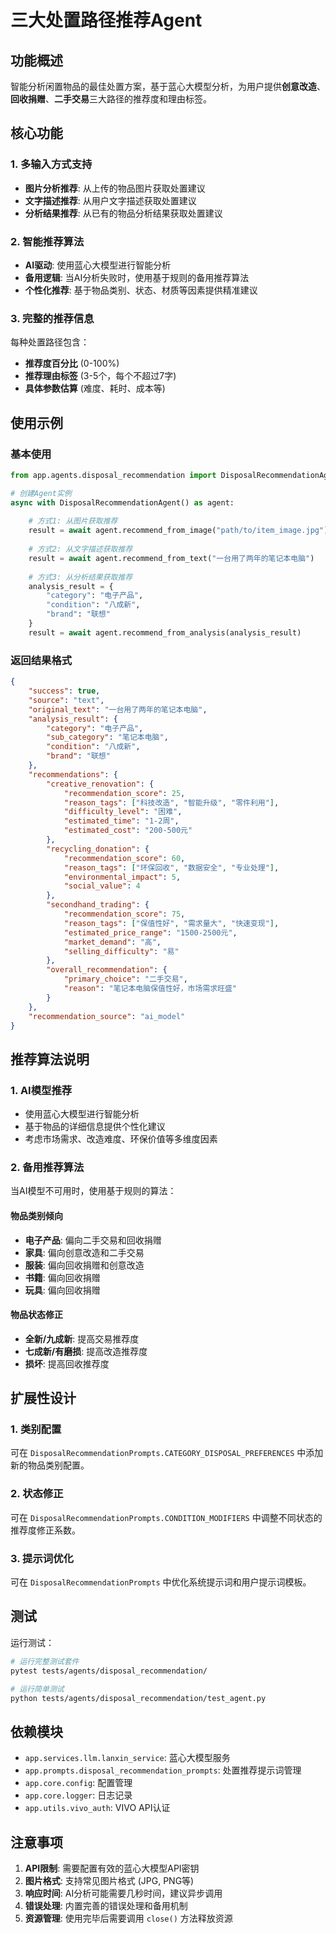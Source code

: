 # 三大处置路径推荐Agent

## 功能概述

智能分析闲置物品的最佳处置方案，基于蓝心大模型分析，为用户提供**创意改造**、**回收捐赠**、**二手交易**三大路径的推荐度和理由标签。

## 核心功能

### 1. 多输入方式支持
- **图片分析推荐**: 从上传的物品图片获取处置建议
- **文字描述推荐**: 从用户文字描述获取处置建议  
- **分析结果推荐**: 从已有的物品分析结果获取处置建议

### 2. 智能推荐算法
- **AI驱动**: 使用蓝心大模型进行智能分析
- **备用逻辑**: 当AI分析失败时，使用基于规则的备用推荐算法
- **个性化推荐**: 基于物品类别、状态、材质等因素提供精准建议

### 3. 完整的推荐信息
每种处置路径包含：
- **推荐度百分比** (0-100%)
- **推荐理由标签** (3-5个，每个不超过7字)
- **具体参数估算** (难度、耗时、成本等)

## 使用示例

### 基本使用

```python
from app.agents.disposal_recommendation import DisposalRecommendationAgent

# 创建Agent实例
async with DisposalRecommendationAgent() as agent:
    
    # 方式1: 从图片获取推荐
    result = await agent.recommend_from_image("path/to/item_image.jpg")
    
    # 方式2: 从文字描述获取推荐  
    result = await agent.recommend_from_text("一台用了两年的笔记本电脑")
    
    # 方式3: 从分析结果获取推荐
    analysis_result = {
        "category": "电子产品",
        "condition": "八成新",
        "brand": "联想"
    }
    result = await agent.recommend_from_analysis(analysis_result)
```

### 返回结果格式

```json
{
    "success": true,
    "source": "text",
    "original_text": "一台用了两年的笔记本电脑",
    "analysis_result": {
        "category": "电子产品",
        "sub_category": "笔记本电脑",
        "condition": "八成新",
        "brand": "联想"
    },
    "recommendations": {
        "creative_renovation": {
            "recommendation_score": 25,
            "reason_tags": ["科技改造", "智能升级", "零件利用"],
            "difficulty_level": "困难",
            "estimated_time": "1-2周",
            "estimated_cost": "200-500元"
        },
        "recycling_donation": {
            "recommendation_score": 60,
            "reason_tags": ["环保回收", "数据安全", "专业处理"],
            "environmental_impact": 5,
            "social_value": 4
        },
        "secondhand_trading": {
            "recommendation_score": 75,
            "reason_tags": ["保值性好", "需求量大", "快速变现"],
            "estimated_price_range": "1500-2500元",
            "market_demand": "高",
            "selling_difficulty": "易"
        },
        "overall_recommendation": {
            "primary_choice": "二手交易",
            "reason": "笔记本电脑保值性好，市场需求旺盛"
        }
    },
    "recommendation_source": "ai_model"
}
```

## 推荐算法说明

### 1. AI模型推荐
- 使用蓝心大模型进行智能分析
- 基于物品的详细信息提供个性化建议
- 考虑市场需求、改造难度、环保价值等多维度因素

### 2. 备用推荐算法
当AI模型不可用时，使用基于规则的算法：

#### 物品类别倾向
- **电子产品**: 偏向二手交易和回收捐赠
- **家具**: 偏向创意改造和二手交易  
- **服装**: 偏向回收捐赠和创意改造
- **书籍**: 偏向回收捐赠
- **玩具**: 偏向回收捐赠

#### 物品状态修正
- **全新/九成新**: 提高交易推荐度
- **七成新/有磨损**: 提高改造推荐度
- **损坏**: 提高回收推荐度

## 扩展性设计

### 1. 类别配置
可在 `DisposalRecommendationPrompts.CATEGORY_DISPOSAL_PREFERENCES` 中添加新的物品类别配置。

### 2. 状态修正
可在 `DisposalRecommendationPrompts.CONDITION_MODIFIERS` 中调整不同状态的推荐度修正系数。

### 3. 提示词优化
可在 `DisposalRecommendationPrompts` 中优化系统提示词和用户提示词模板。

## 测试

运行测试：
```bash
# 运行完整测试套件
pytest tests/agents/disposal_recommendation/

# 运行简单测试
python tests/agents/disposal_recommendation/test_agent.py
```

## 依赖模块

- `app.services.llm.lanxin_service`: 蓝心大模型服务
- `app.prompts.disposal_recommendation_prompts`: 处置推荐提示词管理
- `app.core.config`: 配置管理
- `app.core.logger`: 日志记录
- `app.utils.vivo_auth`: VIVO API认证

## 注意事项

1. **API限制**: 需要配置有效的蓝心大模型API密钥
2. **图片格式**: 支持常见图片格式 (JPG, PNG等)
3. **响应时间**: AI分析可能需要几秒时间，建议异步调用
4. **错误处理**: 内置完善的错误处理和备用机制
5. **资源管理**: 使用完毕后需要调用 `close()` 方法释放资源 